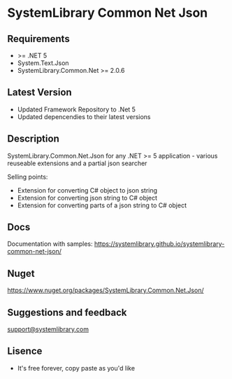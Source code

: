 # SystemLibrary Common Net Json

## Requirements
- &gt;= .NET 5
- System.Text.Json
- SystemLibrary.Common.Net &gt;= 2.0.6

## Latest Version
- Updated Framework Repository to .Net 5
- Updated depencendies to their latest versions

## Description
SystemLibrary.Common.Net.Json for any .NET &gt;= 5 application - various reuseable extensions and a partial json searcher

Selling points:
* Extension for converting C# object to json string
* Extension for converting json string to C# object
* Extension for converting parts of a json string to C# object

## Docs			
Documentation with samples:
https://systemlibrary.github.io/systemlibrary-common-net-json/

## Nuget
https://www.nuget.org/packages/SystemLibrary.Common.Net.Json/

## Suggestions and feedback
support@systemlibrary.com

## Lisence
- It's free forever, copy paste as you'd like